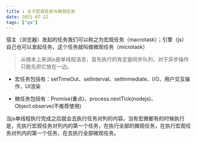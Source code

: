 ```yaml
---
title : 关于宏观任务与微观任务
date: 2021-07-22
tags: ["qa"]
---
```

宿主（浏览器）发起的任务我们可以称之为宏观任务（macrotask）；引擎（js）自己也可以发起任务，这个任务就叫做微观任务（microtask）

<!--more-->

> 从根本上来讲js是单线程语言，首先执行的肯定是同步队列，对于异步操作只能先把它放在一边。

* 宏任务包括有：setTimeOut、setInterval、setImmediate、I/O、用户交互操作，UI渲染

* 微任务包括有：Promise(重点)、process.nextTick(nodejs)、Object.observe(不推荐使用)

当js单线程执行完成之后就会去执行任务对列的内容。当有宏微都有的时候执行是，先执行宏观任务对列内的第一个任务，在执行全部的微观任务，在执行宏观任务对列内的第一个任务，在去执行全部微观任务。
